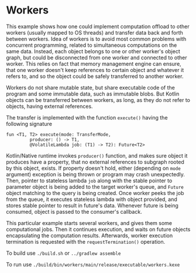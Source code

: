 # Workers

 This example shows how one could implement computation offload to other workers
(usually mapped to OS threads) and transfer data back and forth between workers.
Idea of workers is to avoid most common problems with concurrent programming, related
to simultaneous computations on the same data. Instead, each object belongs to
one or other worker's object graph, but could be disconnected from one worker
and connected to other worker. This relies on fact that memory management
engine can ensure, that one worker doesn't keep references to certain object and
whatever it refers to, and so the object could be safely transferred to another worker.

Workers do not share mutable state, but share executable code of the program and some
immutable data, such as immutable blobs. But Kotlin objects can be transferred
between workers, as long, as they do not refer to objects, having external references.

The transfer is implemented with the function `execute()` having the following signature

    fun <T1, T2> execute(mode: TransferMode,
             producer: () -> T1,
             @VolatileLambda job: (T1) -> T2): Future<T2>

  Kotlin/Native runtime invokes `producer()` function, and makes sure object it produces
have a property, that no external references to subgraph rooted by this object, exists.
If property doesn't hold, either (depending on `mode` argument) exception is being thrown
or program may crash unexpectedly.
 Then, pointer to stateless lambda `job` along with the stable pointer to parameter object
is being added to the target worker's queue, and `Future` object matching to the query
is being created. Once worker peeks the job from the queue, it executes stateless lambda
with object provided, and stores stable pointer to result in future's data. Whenever
future is being consumed, object is passed to the consumer's callback.

 This particular example starts several workers, and gives them some computational jobs.
Then it continues execution, and waits on future objects encapsulating the
computation results. Afterwards, worker execution termination is requested with the
`requestTermination()` operation.

To build use `./build.sh` or `../gradlew assemble`

To run use `./build/bin/workers/main/release/executable/workers.kexe`

